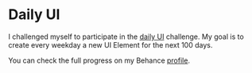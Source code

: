 # Daily UI

I challenged myself to participate in the [daily UI](http://www.dailyui.co) challenge.
My goal is to create every weekday a new UI Element for the next 100 days.

You can check the full progress on my Behance [profile](https://www.behance.net/portfolio/editor?project_id=57148087).

